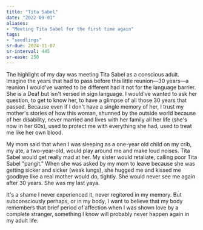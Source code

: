 ```yaml
---
title: "Tita Sabel"
date: "2022-09-01"
aliases:
- "Meeting Tita Sabel for the first time again"
tags:
- "seedlings"
sr-due: 2024-11-07
sr-interval: 445
sr-ease: 250
---
```


The highlight of my day was meeting Tita Sabel as a conscious adult. Imagine the years that had to pass before this little reunion—30 years—a reunion I would've wanted to be different had it not for the language barrier. She is a Deaf but isn't versed in sign language. I would've wanted to ask her question, to get to know her, to have a glimpse of all those 30 years that passed. Because even if I don't have a single memory of her, I trust my mother's stories of how this woman, shunned by the outside world because of her disability, never married and lives with her family all her life (she's now in her 60s), used to protect me with everything she had, used to treat me like her own blood.

My mom said that when I was sleeping as a one-year old child on my crib, my ate, a two-year-old, would play around me and make loud noises. Tita Sabel would get really mad at her. My sister would retaliate, calling poor Tita Sabel "pangit." When she was asked by my mom to leave because she was getting sicker  and sicker (weak lungs), she hugged me and kissed me goodbye like a real mother would do, tightly. She would never see me again after 30 years. She was my last yaya.

It's a shame I never experienced it, never regitered in my memory. But subconsciously perhaps, or in my body, I want to believe that my body remembers that brief period of affection when I was shown love by a complete stranger, something I know will probably never happen again in my adult life.